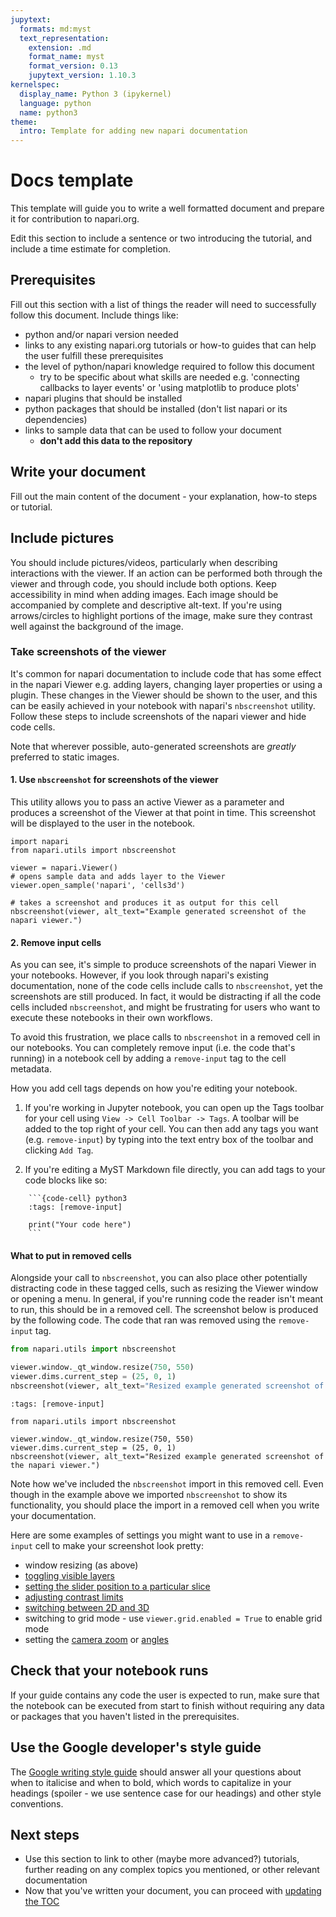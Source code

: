 ```yaml
---
jupytext:
  formats: md:myst
  text_representation:
    extension: .md
    format_name: myst
    format_version: 0.13
    jupytext_version: 1.10.3
kernelspec:
  display_name: Python 3 (ipykernel)
  language: python
  name: python3
theme:
  intro: Template for adding new napari documentation
---
```


# Docs template

This template will guide you to write a well formatted document and prepare it for contribution to napari.org.

Edit this section to include a sentence or two introducing the tutorial, and include a time estimate for completion.

## Prerequisites

Fill out this section with a list of things the reader will need to successfully follow this document.
Include things like:
- python and/or napari version needed
- links to any existing napari.org tutorials or how-to guides that can help the user fulfill these prerequisites
- the level of python/napari knowledge required to follow this document
    - try to be specific about what skills are needed e.g. 
    'connecting callbacks to layer events' or 'using matplotlib to produce plots'
- napari plugins that should be installed
- python packages that should be installed (don't list napari or its dependencies)
- links to sample data that can be used to follow your document
  - **don't add this data to the repository**

## Write your document
Fill out the main content of the document - your explanation, how-to steps or tutorial.

## Include pictures

You should include pictures/videos, particularly when describing interactions with the viewer. If an action can be performed both through the viewer and through code, you should include both options. Keep accessibility in mind when adding images. Each image should be
accompanied by complete and descriptive alt-text. If you're using arrows/circles to highlight portions of the image, make sure
they contrast well against the background of the image.

### Take screenshots of the viewer

It's common for napari documentation to include code that has some effect in the napari Viewer e.g. adding layers,
changing layer properties or using a plugin. These changes in the Viewer should be shown to the user, and this can
be easily achieved in your notebook with napari's `nbscreenshot` utility. Follow these steps to include screenshots of the napari viewer and hide code cells.

Note that wherever possible, auto-generated screenshots are *greatly* preferred to static images.

#### 1. Use `nbscreenshot` for screenshots of the viewer

This utility allows you to pass an active Viewer as a parameter and produces a screenshot of the Viewer at that 
point in time. This screenshot will be displayed to the user in the notebook.

```{code-cell} ipython3
import napari
from napari.utils import nbscreenshot

viewer = napari.Viewer()
# opens sample data and adds layer to the Viewer
viewer.open_sample('napari', 'cells3d')

# takes a screenshot and produces it as output for this cell
nbscreenshot(viewer, alt_text="Example generated screenshot of the napari viewer.")
```

#### 2. Remove input cells

As you can see, it's simple to produce screenshots of the napari Viewer in your notebooks. However, if you look through napari's
existing documentation, none of the code cells include calls to `nbscreenshot`, yet the screenshots are still produced. In fact,
it would be distracting if all the code cells included `nbscreenshot`, and might be frustrating for users who
want to execute these notebooks in their own workflows.

To avoid this frustration, we place calls to `nbscreenshot` in a removed cell in our notebooks.
You can completely remove input (i.e. the code that's running) in a notebook cell by adding a `remove-input` tag to the cell metadata.

How you add cell tags depends on how you're editing your notebook. 

1. If you're working in Jupyter notebook,
you can open up the Tags toolbar for your cell using `View -> Cell Toolbar -> Tags`. A toolbar
will be added to the top right of your cell. You can then add any tags you want
(e.g. `remove-input`) by typing into the text entry box of the toolbar and clicking `Add Tag`. 

2. If you're editing a MyST Markdown file directly, you can add tags to your code blocks like so:

```
    ```{code-cell} python3
    :tags: [remove-input]

    print("Your code here")
    ```
```
#### What to put in removed cells

Alongside your call to `nbscreenshot`, you can also place other potentially distracting code in these tagged cells, 
such as resizing the Viewer window or opening a menu. In general, if you're running code the reader isn't meant to run,
this should be in a removed cell.
The screenshot below is produced by the following code. The code that ran was removed using the `remove-input` tag.

```python
from napari.utils import nbscreenshot

viewer.window._qt_window.resize(750, 550)
viewer.dims.current_step = (25, 0, 1)
nbscreenshot(viewer, alt_text="Resized example generated screenshot of the napari viewer.")
```

```{code-cell} python3
:tags: [remove-input]

from napari.utils import nbscreenshot

viewer.window._qt_window.resize(750, 550)
viewer.dims.current_step = (25, 0, 1)
nbscreenshot(viewer, alt_text="Resized example generated screenshot of the napari viewer.")
```

Note how we've included the `nbscreenshot` import in this removed cell. Even though in the
example above we imported `nbscreenshot` to show its functionality, you should place the
import in a removed cell when you write your documentation.

Here are some examples of settings you might want to use in a `remove-input` cell to make your screenshot look pretty:
- window resizing (as above)
- [toggling visible layers](napari.layers.Layer.visible)
- [setting the slider position to a particular slice](napari.components.Dims.current_step)
- [adjusting contrast limits](napari.layers.Image.contrast_limits)
- [switching between 2D and 3D](napari.components.Dims.ndisplay)
- switching to grid mode - use `viewer.grid.enabled = True` to enable grid mode
- setting the [camera zoom](napari.components.Camera.zoom) or [angles](napari.components.Camera.angles)

## Check that your notebook runs

If your guide contains any code the user is expected to run, make sure that the notebook can be executed from start to finish without requiring any data or packages that you haven't listed in the prerequisites.

## Use the Google developer's style guide

The [Google writing style guide](https://developers.google.com/style/) should answer all your questions about when to italicise and when to bold, which
words to capitalize in your headings (spoiler - we use sentence case for our headings) and other style conventions.

## Next steps
- Use this section to link to other (maybe more advanced?) tutorials, further reading on any complex topics you mentioned,
or other relevant documentation
- Now that you've written your document, you can proceed with [updating the TOC](update-toc)
